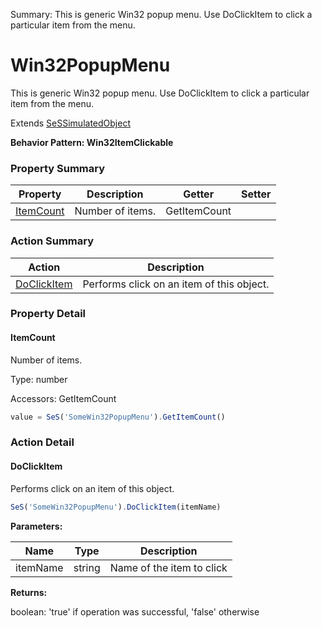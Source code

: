 Summary: This is generic Win32 popup menu. Use DoClickItem to click a particular item from the menu.

# Win32PopupMenu

This is generic Win32 popup menu. Use DoClickItem to click a particular item from the menu.
 
Extends [SeSSimulatedObject](SeSSimulatedObject.md)





**Behavior Pattern: Win32ItemClickable**


<!-- ============================== property summary ========================== -->



### Property Summary
| **Property** | **Description** | **Getter** | **Setter** |
| ------------ | --------------- | ---------- | ---------- |
| [ItemCount](#itemcount) | Number of items. | GetItemCount |  |



<!-- ============================== action summary ========================== -->



### Action Summary
|  **Action** | **Description** | 
| ----------- | --------------- |
|  [DoClickItem](#doclickitem) | Performs click on an item of this object. |



<!-- ============================== property detail ========================== -->

### Property Detail

<a name="ItemCount"></a>
#### ItemCount

Number of items.



Type: number


Accessors: GetItemCount

```javascript
value = SeS('SomeWin32PopupMenu').GetItemCount()
```




<!-- ============================== action detail ========================== -->

### Action Detail

<a name="DoClickItem"></a>    
#### DoClickItem

Performs click on an item of this object.

```javascript
SeS('SomeWin32PopupMenu').DoClickItem(itemName)
```


**Parameters:**

|  **Name** | **Type** | **Description** |
| ---------- | -------- | --------------- |
| itemName | string |  Name of the item to click |




**Returns:**

boolean: 'true' if operation was successful, 'false' otherwise



<a name="see.also.win32popupmenu.doclickitem"></a>

  

